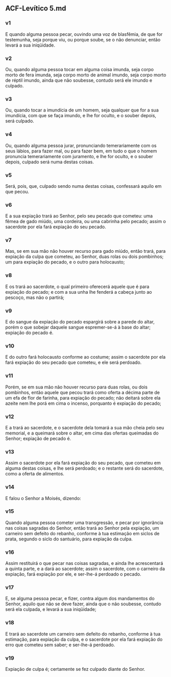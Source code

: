 ## ACF-Levítico 5.md
### v1
 E quando alguma pessoa pecar, ouvindo uma voz de blasfêmia, de que for testemunha, seja porque viu, ou porque soube, se o não denunciar, então levará a sua iniqüidade.
### v2
 Ou, quando alguma pessoa tocar em alguma coisa imunda, seja corpo morto de fera imunda, seja corpo morto de animal imundo, seja corpo morto de réptil imundo, ainda que não soubesse, contudo será ele imundo e culpado.
### v3
 Ou, quando tocar a imundícia de um homem, seja qualquer que for a sua imundícia, com que se faça imundo, e lhe for oculto, e o souber depois, será culpado.
### v4
 Ou, quando alguma pessoa jurar, pronunciando temerariamente com os seus lábios, para fazer mal, ou para fazer bem, em tudo o que o homem pronuncia temerariamente com juramento, e lhe for oculto, e o souber depois, culpado será numa destas coisas.
### v5
 Será, pois, que, culpado sendo numa destas coisas, confessará aquilo em que pecou.
### v6
 E a sua expiação trará ao Senhor, pelo seu pecado que cometeu: uma fêmea de gado miúdo, uma cordeira, ou uma cabrinha pelo pecado; assim o sacerdote por ela fará expiação do seu pecado.
### v7
 Mas, se em sua mão não houver recurso para gado miúdo, então trará, para expiação da culpa que cometeu, ao Senhor, duas rolas ou dois pombinhos; um para expiação do pecado, e o outro para holocausto;
### v8
 E os trará ao sacerdote, o qual primeiro oferecerá aquele que é para expiação do pecado; e com a sua unha lhe fenderá a cabeça junto ao pescoço, mas não o partirá;
### v9
 E do sangue da expiação do pecado espargirá sobre a parede do altar, porém o que sobejar daquele sangue espremer-se-á à base do altar; expiação do pecado é.
### v10
 E do outro fará holocausto conforme ao costume; assim o sacerdote por ela fará expiação do seu pecado que cometeu, e ele será perdoado.
### v11
 Porém, se em sua mão não houver recurso para duas rolas, ou dois pombinhos, então aquele que pecou trará como oferta a décima parte de um efa de flor de farinha, para expiação do pecado; não deitará sobre ela azeite nem lhe porá em cima o incenso, porquanto é expiação do pecado;
### v12
 E a trará ao sacerdote, e o sacerdote dela tomará a sua mão cheia pelo seu memorial, e a queimará sobre o altar, em cima das ofertas queimadas do Senhor; expiação de pecado é.
### v13
 Assim o sacerdote por ela fará expiação do seu pecado, que cometeu em alguma destas coisas, e lhe será perdoado; e o restante será do sacerdote, como a oferta de alimentos.
### v14
 E falou o Senhor a Moisés, dizendo:
### v15
 Quando alguma pessoa cometer uma transgressão, e pecar por ignorância nas coisas sagradas do Senhor, então trará ao Senhor pela expiação, um carneiro sem defeito do rebanho, conforme à tua estimação em siclos de prata, segundo o siclo do santuário, para expiação da culpa.
### v16
 Assim restituirá o que pecar nas coisas sagradas, e ainda lhe acrescentará a quinta parte, e a dará ao sacerdote; assim o sacerdote, com o carneiro da expiação, fará expiação por ele, e ser-lhe-á perdoado o pecado.
### v17
 E, se alguma pessoa pecar, e fizer, contra algum dos mandamentos do Senhor, aquilo que não se deve fazer, ainda que o não soubesse, contudo será ela culpada, e levará a sua iniqüidade;
### v18
 E trará ao sacerdote um carneiro sem defeito do rebanho, conforme à tua estimação, para expiação da culpa, e o sacerdote por ela fará expiação do erro que cometeu sem saber; e ser-lhe-á perdoado.
### v19
 Expiação de culpa é; certamente se fez culpado diante do Senhor.

